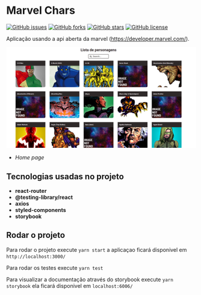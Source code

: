 # Marvel Chars

[![GitHub issues](https://img.shields.io/github/issues/DevJoaoLopes/marvelChars)](https://github.com/DevJoaoLopes/PokeDex/issues)
[![GitHub forks](https://img.shields.io/github/forks/DevJoaoLopes/marvelChars)](https://github.com/DevJoaoLopes/PokeDex/network)
[![GitHub stars](https://img.shields.io/github/stars/DevJoaoLopes/marvelChars)](https://github.com/DevJoaoLopes/PokeDex/stargazers)
[![GitHub license](https://img.shields.io/github/license/DevJoaoLopes/marvelChars)](https://github.com/DevJoaoLopes/PokeDex)


Aplicação usando a api aberta da marvel (https://developer.marvel.com/).


![image info](./src/assets/docs/home.png)

- *Home page*


## Tecnologias usadas no projeto

- **react-router**
- **@testing-library/react**
- **axios**
- **styled-components**
- **storybook**

## Rodar o projeto

Para rodar o projeto execute ``` yarn start ```  a aplicaçao ficará disponivel em ``` http://localhost:3000/ ```

Para rodar os testes execute ```yarn test ```

Para visualizar a documentação através do storybook execute ```yarn storybook``` ela ficará disponivel em ```localhost:6006/```
